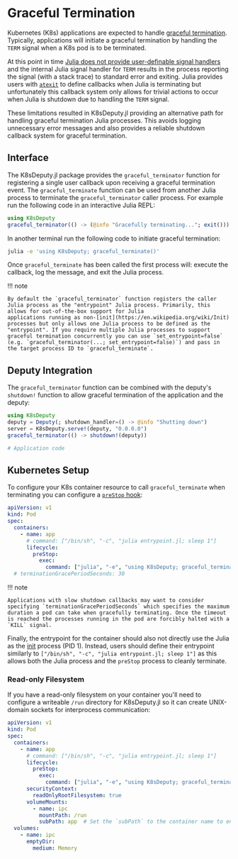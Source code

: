 # Graceful Termination

Kubernetes (K8s) applications are expected to handle [graceful termination](https://cloud.google.com/blog/products/containers-kubernetes/kubernetes-best-practices-terminating-with-grace). Typically,
applications will initiate a graceful termination by handling the `TERM` signal when a K8s pod is to be terminated.

At this point in time [Julia does not provide user-definable signal handlers](https://github.com/JuliaLang/julia/issues/14675) and the internal Julia signal handler for `TERM` results in the process reporting the signal (with a stack trace) to standard error and exiting. Julia provides users with [`atexit`](https://docs.julialang.org/en/v1/base/base/#Base.atexit) to define callbacks when Julia is terminating but unfortunately this callback system only allows for trivial actions to occur when Julia is shutdown due to handling the `TERM` signal.

These limitations resulted in K8sDeputy.jl providing an alternative path for handling graceful termination Julia processes. This avoids logging unnecessary error messages and also provides a reliable shutdown callback system for graceful termination.

## Interface

The K8sDeputy.jl package provides the `graceful_terminator` function for registering a single user callback upon receiving a graceful termination event. The `graceful_terminate` function can be used from another Julia process to terminate the `graceful_terminator` caller process. For example run the following code in an interactive Julia REPL:

```julia
using K8sDeputy
graceful_terminator(() -> (@info "Gracefully terminating..."; exit()))
```

In another terminal run the following code to initiate graceful termination:

```sh
julia -e 'using K8sDeputy; graceful_terminate()'
```

Once `graceful_terminate` has been called the first process will: execute the callback, log the message, and exit the Julia process.

!!! note

    By default the `graceful_terminator` function registers the caller Julia process as the "entrypoint" Julia process. Primarily, this allows for out-of-the-box support for Julia
    applications running as non-[init](https://en.wikipedia.org/wiki/Init) processes but only allows one Julia process to be defined as the "entrypoint". If you require multiple Julia processes to support graceful termination concurrently you can use `set_entrypoint=false` (e.g. `graceful_terminator(...; set_entrypoint=false)`) and pass in the target process ID to `graceful_terminate`.

## Deputy Integration

The `graceful_terminator` function can be combined with the deputy's `shutdown!` function to allow graceful termination of the application and the deputy:

```julia
using K8sDeputy
deputy = Deputy(; shutdown_handler=() -> @info "Shutting down")
server = K8sDeputy.serve!(deputy, "0.0.0.0")
graceful_terminator(() -> shutdown!(deputy))

# Application code
```

## Kubernetes Setup

To configure your K8s container resource to call `graceful_terminate` when terminating you can configure a [`preStop` hook](https://kubernetes.io/docs/concepts/containers/container-lifecycle-hooks/#container-hooks):

```yaml
apiVersion: v1
kind: Pod
spec:
  containers:
    - name: app
      # command: ["/bin/sh", "-c", "julia entrypoint.jl; sleep 1"]
      lifecycle:
        preStop:
          exec:
            command: ["julia", "-e", "using K8sDeputy; graceful_terminate()"]
  # terminationGracePeriodSeconds: 30
```

!!! note

    Applications with slow shutdown callbacks may want to consider specifying `terminationGracePeriodSeconds` which specifies the maximum duration a pod can take when gracefully terminating. Once the timeout is reached the processes running in the pod are forcibly halted with a `KILL` signal.

Finally, the entrypoint for the container should also not directly use the Julia as the [init](https://en.wikipedia.org/wiki/Init) process (PID 1). Instead, users should define their entrypoint similarly to
`["/bin/sh", "-c", "julia entrypoint.jl; sleep 1"]` as this allows both the Julia process and the `preStop` process to cleanly terminate.

### Read-only Filesystem

If you have a read-only filesystem on your container you'll need to configure a writeable `/run` directory for K8sDeputy.jl so it can create UNIX-domain sockets for interprocess communication:

```yaml
apiVersion: v1
kind: Pod
spec:
  containers:
    - name: app
      # command: ["/bin/sh", "-c", "julia entrypoint.jl; sleep 1"]
      lifecycle:
        preStop:
          exec:
            command: ["julia", "-e", "using K8sDeputy; graceful_terminate()"]
      securityContext:
        readOnlyRootFilesystem: true
      volumeMounts:
        - name: ipc
          mountPath: /run
          subPath: app  # Set the `subPath` to the container name to ensure per-container isolation
  volumes:
    - name: ipc
      emptyDir:
        medium: Memory
```
